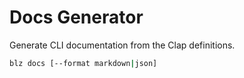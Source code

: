 # Docs Generator

Generate CLI documentation from the Clap definitions.

```bash
blz docs [--format markdown|json]
```
